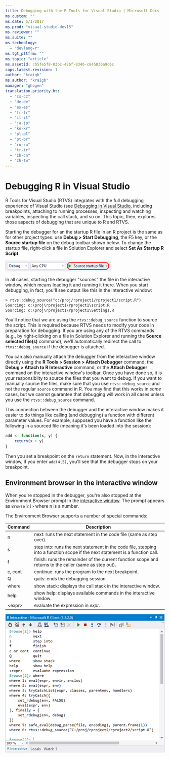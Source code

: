 ```yaml
---
title: Debugging with the R Tools for Visual Studio | Microsoft Docs
ms.custom: ""
ms.date: 5/1/2017
ms.prod: "visual-studio-dev15"
ms.reviewer: ""
ms.suite: ""
ms.technology:
  - "devlang-r"
ms.tgt_pltfrm: ""
ms.topic: "article"
ms.assetid: cb5fe5f8-03bc-42bf-8346-c845036a9c6c
caps.latest.revision: 1
author: "kraigb"
ms.author: "kraigb"
manager: "ghogen"
translation.priority.ht:
  - "cs-cz"
  - "de-de"
  - "es-es"
  - "fr-fr"
  - "it-it"
  - "ja-jp"
  - "ko-kr"
  - "pl-pl"
  - "pt-br"
  - "ru-ru"
  - "tr-tr"
  - "zh-cn"
  - "zh-tw"
---
```



# Debugging R in Visual Studio

R Tools for Visual Studio (RTVS) integrates with the full debugging experience of Visual Studio (see [Debugging in Visual Studio](../debugger/debugging-in-visual-studio.md), including breakpoints, attaching to running processes, inspecting and watching variables, inspecting the call stack, and so on. This topic, then, explores those aspects of debugging that are unique to R and RTVS.

Starting the debugger for an the startup R file in an R project is the same as for other project types: use **Debug > Start Debugging**, the F5 key, or the **Source startup file** on the debug toolbar shown below. To change the startup file, right-click a file in Solution Explorer and select **Set As Startup R Script**.

![Debugger start button for R](media/debugger-start-button.png)

In all cases, starting the debugger "sources" the file in the interactive window, which means loading it and running it there. When you start debugging, in fact, you'll see output like this in the interactive window:

```output
> rtvs::debug_source("c:/proj/rproject1/rproject1/script.R")
Sourcing: c:\proj\rproject1\rproject1\script.R
Sourcing: c:\proj\rproject1\rproject1\Settings.R
```

You'll notice that we are using the `rtvs::debug_source` function to source the script. This is required because RTVS needs to modify your code in preparation for debugging. If you are using any of the RTVS commands (e.g., by right-clicking on a file in Solution Explorer and running the **Source selected file(s)** command), we'll automatically redirect the call to `rtvs::debug_source` if the debugger is attached.

You can also manually attach the debugger from the interactive window directly using the **R Tools > Session > Attach Debugger** command, the **Debug > Attach to R Interactive** command, or the **Attach Debugger** command on the interactive window's toolbar. Once you have done so, it is your responsiblity to source the files that you want to debug. If you want to manually source the files, make sure that you use `rtvs::debug_source` and not the regular `source` command in R. You may find that this works in _some_ cases, but we cannot guarantee that debugging will work in all cases unless you use the `rtvs::debug_source` command.

This connection between the debugger and the interactive window makes it easier to do things like calling (and debugging) a function with different parameter values. For example, supposed you have a function like the following in a sourced file (meaning it's been loaded into the session):

```R
add <- function(x, y) {
    return(x + y)
}
```

Then you set a breakpoint on the `return` statement. Now, in the interactive window, if you enter `add(4,5)`, you'll see that the debugger stops on your breakpoint.


## Environment browser in the interactive window

When you're stopped in the debugger, you're also stopped at the Environment Browser prompt in the [interactive window](interactive-repl.md). The prompt appears as `Browse[n]>` where n is a number.

The Environment Browser supports a number of special commands:

| Command | Description | 
| --- | --- |
| n | next: runs the next statement in the code file (same as step over). |
| s | step into: runs the next statement in the code file, stepping into a function scope if the next statement is a function call. | 
| f | finish: runs the remainder of the current function scope and returns to the caller (same as step out). |
| c, cont | continue: runs the program to the next breakpoint. | 
| Q | quits: ends the debugging session. |
| where | show stack: displays the call stack in the interactive window. |
| help | show help: displays available commands in the interactive window. |
| &lt;expr&gt; | evaluate the expression in *expr*. |

![Environment Browser in the interactive window](media/debugger-environment-browser.png)
